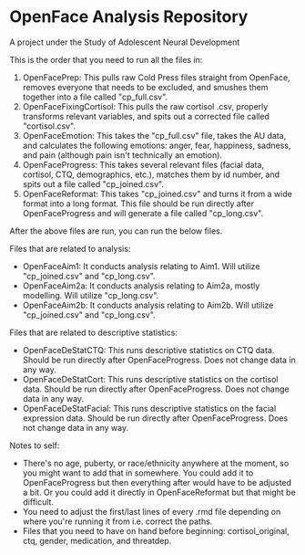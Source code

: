 # OpenFace Analysis Repository
A project under the Study of Adolescent Neural Development

This is the order that you need to run all the files in:
1. OpenFacePrep: This pulls raw Cold Press files straight from OpenFace, removes everyone that needs to be excluded, and smushes them together into a file called "cp_full.csv".
2. OpenFaceFixingCortisol: This pulls the raw cortisol .csv, properly transforms relevant variables, and spits out a corrected file called "cortisol.csv". 
3. OpenFaceEmotion: This takes the "cp_full.csv" file, takes the AU data, and calculates the following emotions: anger, fear, happiness, sadness, and pain (although pain isn't technically an emotion). 
4. OpenFaceProgress: This takes several relevant files (facial data, cortisol, CTQ, demographics, etc.), matches them by id number, and spits out a file called "cp_joined.csv". 
5. OpenFaceReformat: This takes "cp_joined.csv" and turns it from a wide format into a long format. This file should be run directly after OpenFaceProgress and will generate a file called "cp_long.csv". 

After the above files are run, you can run the below files. 

Files that are related to analysis:
- OpenFaceAim1: It conducts analysis relating to Aim1. Will utilize "cp_joined.csv" and "cp_long.csv".
- OpenFaceAim2a: It conducts analysis relating to Aim2a, mostly modelling. Will utilize "cp_long.csv".
- OpenFaceAim2b: It conducts analysis relating to Aim2b. Will utilize "cp_joined.csv" and "cp_long.csv". 

Files that are related to descriptive statistics:
- OpenFaceDeStatCTQ: This runs descriptive statistics on CTQ data. Should be run directly after OpenFaceProgress. Does not change data in any way. 
- OpenFaceDeStatCort: This runs descriptive statistics on the cortisol data. Should be run directly after OpenFaceProgress. Does not change data in any way. 
- OpenFaceDeStatFacial: This runs descriptive statistics on the facial expression data. Should be run directly after OpenFaceProgress. Does not change data in any way. 

Notes to self: 
- There's no age, puberty, or race/ethnicity anywhere at the moment, so you might want to add that in somewhere. You could add it to OpenFaceProgress but then everything after would have to be adjusted a bit. Or you could add it directly in OpenFaceReformat but that might be difficult. 
- You need to adjust the first/last lines of every .rmd file depending on where you're running it from i.e. correct the paths.
- Files that you need to have on hand before beginning: cortisol_original, ctq, gender, medication, and threatdep.  
